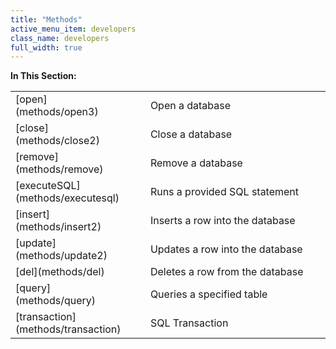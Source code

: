 ```yaml
---
title: "Methods"
active_menu_item: developers
class_name: developers
full_width: true
---
```



**In This Section:**

<table>
<tr>
<td width="151">
[open](methods/open3)

</td>
<td width="23">
</td>
<td width="364">
Open a database

</td>
</tr>
<tr>
<td width="151">
[close](methods/close2)

</td>
<td width="23">
</td>
<td width="364">
Close a database

</td>
</tr>
<tr>
<td width="151">
[remove](methods/remove)

</td>
<td width="23">
</td>
<td width="364">
Remove a database

</td>
</tr>
<tr>
<td width="151">
[executeSQL](methods/executesql)

</td>
<td width="23">
</td>
<td width="364">
Runs a provided SQL statement

</td>
</tr>
<tr>
<td width="151">
[insert](methods/insert2)

</td>
<td width="23">
</td>
<td width="364">
Inserts a row into the database

</td>
</tr>
<tr>
<td width="151">
[update](methods/update2)

</td>
<td width="23">
</td>
<td width="364">
Updates a row into the database

</td>
</tr>
<tr>
<td width="151">
[del](methods/del)

</td>
<td width="23">
</td>
<td width="364">
Deletes a row from the database

</td>
</tr>
<tr>
<td width="151">
[query](methods/query)

</td>
<td width="23">
</td>
<td width="364">
Queries a specified table

</td>
</tr>
<tr>
<td width="151">
[transaction](methods/transaction)

</td>
<td width="23">
</td>
<td width="364">
SQL Transaction

</td>
</tr>
</table>
